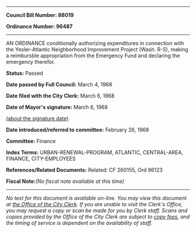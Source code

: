 

********

**Council Bill Number: 88019**
   
**Ordinance Number: 96487**
********

 AN ORDINANCE conditionally authorizing expenditures in connection with the Yesler-Atlantic Neighborhood Improvement Project (Wash. R-5), making a reimbursble appropriation from the Emergency Fund and declaring the emergency therefor.

**Status:** Passed
   
**Date passed by Full Council:** March 4, 1968
   
**Date filed with the City Clerk:** March 6, 1968
   
**Date of Mayor's signature:** March 6, 1968
   
[(about the signature date)](/~public/approvaldate.htm)
   
   
   
**Date introduced/referred to committee:** February 26, 1968
   
**Committee:** Finance
   
   
**Index Terms:** URBAN-RENEWAL-PROGRAM, ATLANTIC, CENTRAL-AREA, FINANCE, CITY-EMPLOYEES

**References/Related Documents:** Related: CF 260155, Ord 96123

**Fiscal Note:**_(No fiscal note available at this time)_
********

_No text for this document is available on-line. You may view this document at [the Office of the City Clerk](http://www.seattle.gov/leg/clerk/contactUs.htm). If you are unable to visit the Clerk's Office, you may request a copy or scan be made for you by Clerk staff. Scans and copies provided by the Office of the City Clerk are subject to [copy fees](http://clerk.seattle.gov/~public/clerkfees.htm), and the timing of service is dependent on the availability of staff._

